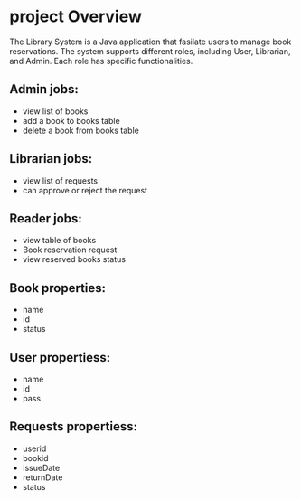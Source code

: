 # project Overview
The Library System is a Java application that fasilate users to manage book reservations. The system supports different roles, including User, Librarian, and Admin. Each role has specific functionalities.

## Admin jobs:
- view list of books
- add a book to books table
- delete a book from books table

## Librarian jobs:
- view list of requests
- can approve or reject the request

## Reader jobs:
- view table of books
- Book reservation request
- view reserved books status


## Book properties:
 - name
 - id
 - status

## User propertiess:
- name
- id
- pass

## Requests propertiess:
- userid
- bookid
- issueDate
- returnDate
- status

